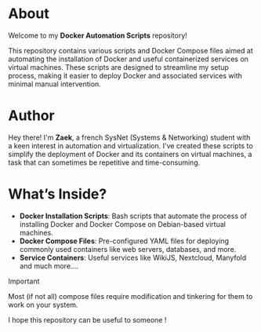 # About

Welcome to my **Docker Automation Scripts** repository! 

This repository contains various scripts and Docker Compose files aimed at automating the installation of Docker and useful containerized services on virtual machines. These scripts are designed to streamline my setup process, making it easier to deploy Docker and associated services with minimal manual intervention.

# Author

Hey there! I'm **Zaek**, a french SysNet (Systems & Networking) student with a keen interest in automation and virtualization. I've created these scripts to simplify the deployment of Docker and its containers on virtual machines, a task that can sometimes be repetitive and time-consuming.

# What’s Inside?

- **Docker Installation Scripts**: Bash scripts that automate the process of installing Docker and Docker Compose on Debian-based virtual machines.
- **Docker Compose Files**: Pre-configured YAML files for deploying commonly used containers like web servers, databases, and more.
- **Service Containers**: Useful services like WikiJS, Nextcloud, Manyfold and much more....

> [!IMPORTANT]
> Most (if not all) compose files require modification and tinkering for them to work on your system.

I hope this repository can be useful to someone !